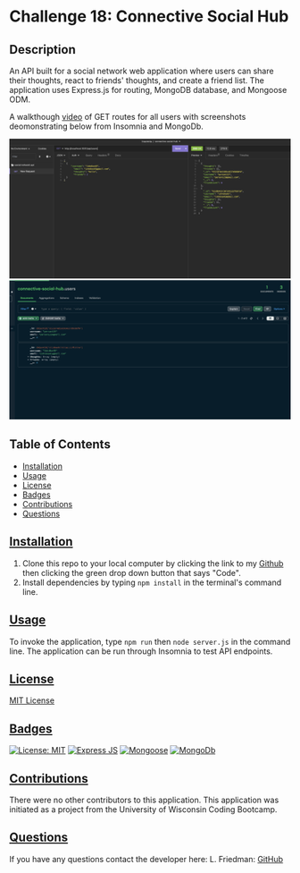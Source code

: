 # Challenge 18: Connective Social Hub

## Description
An API built for a social network web application where users can share their thoughts, react to friends' thoughts, and create a friend list. The application uses Express.js for routing, MongoDB database, and Mongoose ODM. 

A walkthough [video](https://drive.google.com/file/d/1-342xg7RAR_D0x5dSeMyjqxv-W0Wx7cN/view?usp=drive_link) of GET routes for all users with screenshots deomonstrating below from Insomnia and MongoDb. 

![Userss-Insomnia](./public/get-users.png)
![Users-MongoDB](./public/mongodb-users.png)

  ## Table of Contents
  * [Installation](#installation)
  * [Usage](#usage)
  * [License](#license)
  * [Badges](#badges)
  * [Contributions](#contributions)
  * [Questions](#questions)

## [Installation](#Table-of-Contents)
1. Clone this repo to your local computer by clicking the link to my [Github](https://github.com/lizf57/connective-social-hub) then clicking the green drop down button that says "Code".
2. Install dependencies by typing `npm install` in the terminal's command line.


## [Usage](#table-of-contents)

To invoke the application, type `npm run` then `node server.js` in the command line. The application can be run through Insomnia to test API endpoints. 

## [License](#table-of-contents)
[MIT License](https://opensource.org/licenses/MIT)


## [Badges](#table-of-contents)
[![License: MIT](https://img.shields.io/badge/MIT_License-orange)](https://opensource.org/licenses/MIT)
[![Express JS](https://img.shields.io/badge/Express_JS-blue)](https://www.npmjs.com/package/express)
[![Mongoose](https://img.shields.io/badge/Mongoose-red)](https://www.npmjs.com/package/mongoose)
[![MongoDb](https://img.shields.io/badge/Mongo%20DB-darkgreen)](https://www.mongodb.com/)


## [Contributions](#table-of-contents)
There were no other contributors to this application. This application was initiated as a project from the University of Wisconsin Coding Bootcamp.  

## [Questions](#Table-of-Contents)
If you have any questions contact the developer here:
L. Friedman:   [GitHub](https://github.com/lizf57)
